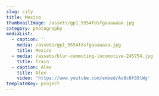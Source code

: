 ```yaml
---
slug: city
title: Mexico
thumbnailImage: /assets/gp1_9554fdsfgaaaaaaa.jpg
category: photography
mediaList:
  - caption: ''
    media: /assets/gp1_9554fdsfgaaaaaaa.jpg
    title: Mexico
  - media: /assets/blur-commuting-locomotive-245754.jpg
    title: Train
  - caption: Alex
    title: Alex
    video: 'https://www.youtube.com/embed/Ao8c0f89lWg'
templateKey: project
---
```


